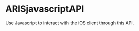 ARISjavascriptAPI
=================

Use Javascript to interact with the iOS client through this API.
